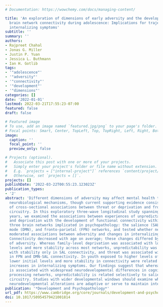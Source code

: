 ```yaml
---
# Documentation: https://wowchemy.com/docs/managing-content/

title: 'An exploration of dimensions of early adversity and the development of functional
  brain network connectivity during adolescence: Implications for trajectories of
  internalizing symptoms'
subtitle: ''
summary: ''
authors:
- Rajpreet Chahal
- Jonas G. Miller
- Justin P. Yuan
- Jessica L. Buthmann
- Ian H. Gotlib
tags:
- '"adolescence"'
- '"adversity"'
- '"connectivity"'
- '"development"'
- '"dimensions"'
categories: []
date: '2022-01-01'
lastmod: 2022-03-21T17:55:23-07:00
featured: false
draft: false

# Featured image
# To use, add an image named `featured.jpg/png` to your page's folder.
# Focal points: Smart, Center, TopLeft, Top, TopRight, Left, Right, BottomLeft, Bottom, BottomRight.
image:
  caption: ''
  focal_point: ''
  preview_only: false

# Projects (optional).
#   Associate this post with one or more of your projects.
#   Simply enter your project's folder or file name without extension.
#   E.g. `projects = ["internal-project"]` references `content/project/deep-learning/index.md`.
#   Otherwise, set `projects = []`.
projects: []
publishDate: '2022-03-22T00:55:23.123023Z'
publication_types:
- '2'
abstract: 'Different dimensions of adversity may affect mental health through distinct
  neurobiological mechanisms, though current supporting evidence consists largely
  of cross-sectional associations between threat or deprivation and fronto-limbic
  circuitry. In this exploratory three-wave longitudinal study spanning ages 9–19
  years, we examined the associations between experiences of unpredictability, threat,
  and deprivation with the development of functional connectivity within and between
  three brain networks implicated in psychopathology: the salience (SAL), default
  mode (DMN), and fronto-parietal (FPN) networks, and tested whether network trajectories
  moderated associations between adversity and changes in internalizing symptoms.
  Connectivity decreased with age on average; these changes differed by dimension
  of adversity. Whereas family-level deprivation was associated with lower initial
  levels and more stability across most networks, unpredictability was associated
  with stability only in SAL connectivity, and threat was associated with stability
  in FPN and DMN-SAL connectivity. In youth exposed to higher levels of any adversity,
  lower initial levels and more stability in connectivity were related to smaller
  increases in internalizing symptoms. Our findings suggest that whereas deprivation
  is associated with widespread neurodevelopmental differences in cognitive and emotion
  processing networks, unpredictability is related selectively to salience detection
  circuitry. Studies with wider developmental windows should examine whether these
  neurodevelopmental alterations are adaptive or serve to maintain internalizing symptoms.'
publication: '*Development and Psychopathology*'
url_pdf: https://www.cambridge.org/core/journals/development-and-psychopathology/article/an-exploration-of-dimensions-of-early-adversity-and-the-development-of-functional-brain-network-connectivity-during-adolescence-implications-for-trajectories-of-internalizing-symptoms/2B04878F072A956A812C39E73C7DC913
doi: 10.1017/S0954579421001814
---
```

